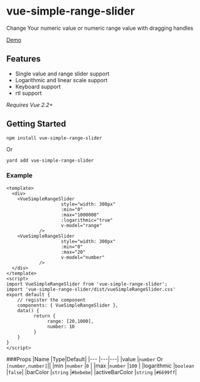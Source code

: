 # vue-simple-range-slider
Change Your numeric value or numeric range value with dragging handles

[Demo](https://codesandbox.io/s/vue-simple-range-slider-example-b2ovr)


## Features

* Single value and range slider support
* Logarithmic and linear scale support
* Keyboard support
* rtl support

_Requires Vue 2.2+_

## Getting Started
```
npm install vue-simple-range-slider
```
Or
```
yard add vue-simple-range-slider
```

### Example
```
<template>
  <div>
    <VueSimpleRangeSlider
                    style="width: 300px"
                    :min="0"
                    :max="1000000"
                    :logarithmic="true"
                    v-model="range"
            />
    <VueSimpleRangeSlider
                    style="width: 300px"
                    :min="0"
                    :max="20"
                    v-model="number"
            />
  </div>
</template>
<script>
import VueSimpleRangeSlider from 'vue-simple-range-slider';
import 'vue-simple-range-slider/dist/vueSimpleRangeSlider.css'
export default {
    // register the component
    components: { VueSimpleRangeSlider },
    data() {
          return {
               range: [20,1000],
               number: 10
          }
    }
}
</script>
```
    
###Props
|Name           |Type|Default|
|---            |---|---|
|value          |```number``` Or ```[number,number]```||
|min            |```number```                         |```0```   |
|max            |```number```                         |```100``` |
|logarithmic    |```boolean```                        |```false```|
|barColor       |```string```                         |```#bebebe```|
|activeBarColor |```string```                         |```#6699ff```|

